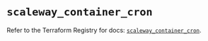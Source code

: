 # `scaleway_container_cron`

Refer to the Terraform Registry for docs: [`scaleway_container_cron`](https://registry.terraform.io/providers/scaleway/scaleway/2.53.0/docs/resources/container_cron).
